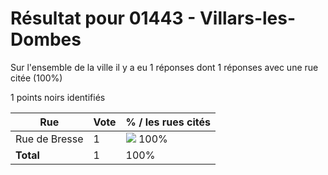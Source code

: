 # Résultat pour 01443 - Villars-les-Dombes

Sur l'ensemble de la ville il y a eu 1 réponses dont 1 réponses avec une rue citée (100%)

1 points noirs identifiés

| Rue | Vote | % / les rues cités|
|-----|------|-------------------|
| Rue de Bresse | 1 | <img src="../../img/bar_100.gif" />&nbsp;100%|
| **Total** | 1 | 100%|

